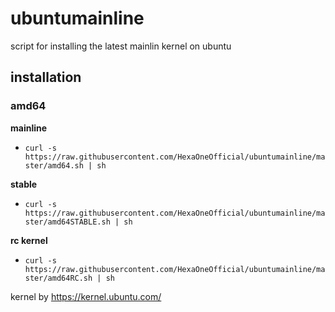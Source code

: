 # ubuntumainline
script for installing the latest mainlin kernel on ubuntu

## installation

### amd64

**mainline**

- `curl -s https://raw.githubusercontent.com/HexaOneOfficial/ubuntumainline/master/amd64.sh | sh`

**stable**

- `curl -s https://raw.githubusercontent.com/HexaOneOfficial/ubuntumainline/master/amd64STABLE.sh | sh`

**rc kernel**

- `curl -s https://raw.githubusercontent.com/HexaOneOfficial/ubuntumainline/master/amd64RC.sh | sh`

kernel by https://kernel.ubuntu.com/

